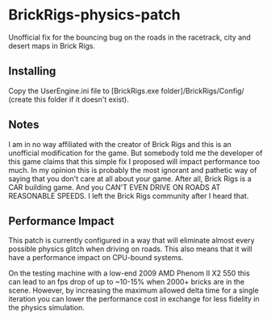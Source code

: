 # BrickRigs-physics-patch
Unofficial fix for the bouncing bug on the roads in the racetrack, city and desert maps in Brick Rigs.

## Installing
Copy the UserEngine.ini file to [BrickRigs.exe folder]/BrickRigs/Config/ (create this folder if it doesn't exist).

## Notes
I am in no way affiliated with the creator of Brick Rigs and this is an unofficial modification for the game. But somebody told me the developer of this game claims that this simple fix I proposed will impact performance too much. In my opinion this is probably the most ignorant and pathetic way of saying that you don't care at all about your game. After all, Brick Rigs is a CAR building game. And you CAN'T EVEN DRIVE ON ROADS AT REASONABLE SPEEDS. I left the Brick Rigs community after I heard that.

## Performance Impact
This patch is currently configured in a way that will eliminate almost every possible physics glitch when driving on roads. This also means that it will have a performance impact on CPU-bound systems.

On the testing machine with a low-end 2009 AMD Phenom II X2 550 this can lead to an fps drop of up to ~10-15% when 2000+ bricks are in the scene. However, by increasing the maximum allowed delta time for a single iteration you can lower the performance cost in exchange for less fidelity in the physics simulation.
